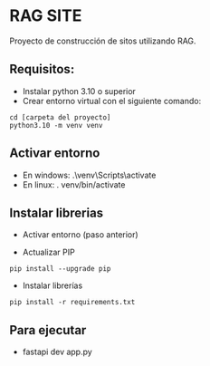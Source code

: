 # RAG SITE

Proyecto de construcción de sitos utilizando RAG.

## Requisitos:

- Instalar python 3.10 o superior
- Crear entorno virtual con el siguiente comando:

```
cd [carpeta del proyecto]
python3.10 -m venv venv
```

## Activar entorno

- En windows: .\venv\Scripts\activate
- En linux: . venv/bin/activate

## Instalar librerias

- Activar entorno (paso anterior)

- Actualizar PIP

```
pip install --upgrade pip
```

- Instalar librerías

```
pip install -r requirements.txt
```

## Para ejecutar

- fastapi dev app.py

